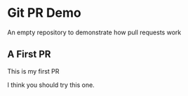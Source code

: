 # Git PR Demo

An empty repository to demonstrate how pull requests work

## A First PR

This is my first PR

I think you should try this one.


